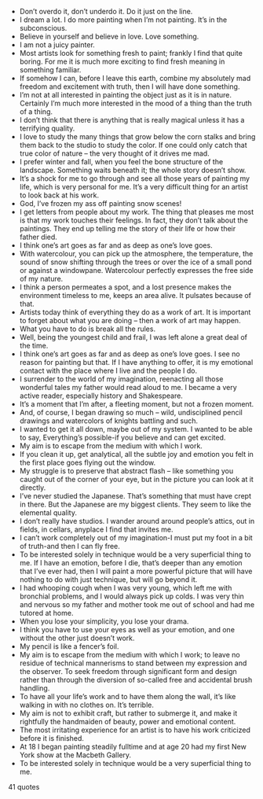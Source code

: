 - Don’t overdo it, don’t underdo it. Do it just on the line.
 - I dream a lot. I do more painting when I’m not painting. It’s in the subconscious.
 - Believe in yourself and believe in love. Love something.
 - I am not a juicy painter.
 - Most artists look for something fresh to paint; frankly I find that quite boring. For me it is much more exciting to find fresh meaning in something familiar.
 - If somehow I can, before I leave this earth, combine my absolutely mad freedom and excitement with truth, then I will have done something.
 - I’m not at all interested in painting the object just as it is in nature. Certainly I’m much more interested in the mood of a thing than the truth of a thing.
 - I don’t think that there is anything that is really magical unless it has a terrifying quality.
 - I love to study the many things that grow below the corn stalks and bring them back to the studio to study the color. If one could only catch that true color of nature – the very thought of it drives me mad.
 - I prefer winter and fall, when you feel the bone structure of the landscape. Something waits beneath it; the whole story doesn’t show.
 - It’s a shock for me to go through and see all those years of painting my life, which is very personal for me. It’s a very difficult thing for an artist to look back at his work.
 - God, I’ve frozen my ass off painting snow scenes!
 - I get letters from people about my work. The thing that pleases me most is that my work touches their feelings. In fact, they don’t talk about the paintings. They end up telling me the story of their life or how their father died.
 - I think one’s art goes as far and as deep as one’s love goes.
 - With watercolour, you can pick up the atmosphere, the temperature, the sound of snow shifting through the trees or over the ice of a small pond or against a windowpane. Watercolour perfectly expresses the free side of my nature.
 - I think a person permeates a spot, and a lost presence makes the environment timeless to me, keeps an area alive. It pulsates because of that.
 - Artists today think of everything they do as a work of art. It is important to forget about what you are doing – then a work of art may happen.
 - What you have to do is break all the rules.
 - Well, being the youngest child and frail, I was left alone a great deal of the time.
 - I think one’s art goes as far and as deep as one’s love goes. I see no reason for painting but that. If I have anything to offer, it is my emotional contact with the place where I live and the people I do.
 - I surrender to the world of my imagination, reenacting all those wonderful tales my father would read aloud to me. I became a very active reader, especially history and Shakespeare.
 - It’s a moment that I’m after, a fleeting moment, but not a frozen moment.
 - And, of course, I began drawing so much – wild, undisciplined pencil drawings and watercolors of knights battling and such.
 - I wanted to get it all down, maybe out of my system. I wanted to be able to say, Everything’s possible-if you believe and can get excited.
 - My aim is to escape from the medium with which I work.
 - If you clean it up, get analytical, all the subtle joy and emotion you felt in the first place goes flying out the window.
 - My struggle is to preserve that abstract flash – like something you caught out of the corner of your eye, but in the picture you can look at it directly.
 - I’ve never studied the Japanese. That’s something that must have crept in there. But the Japanese are my biggest clients. They seem to like the elemental quality.
 - I don’t really have studios. I wander around around people’s attics, out in fields, in cellars, anyplace I find that invites me.
 - I can’t work completely out of my imagination-I must put my foot in a bit of truth-and then I can fly free.
 - To be interested solely in technique would be a very superficial thing to me. If I have an emotion, before I die, that’s deeper than any emotion that I’ve ever had, then I will paint a more powerful picture that will have nothing to do with just technique, but will go beyond it.
 - I had whooping cough when I was very young, which left me with bronchial problems, and I would always pick up colds. I was very thin and nervous so my father and mother took me out of school and had me tutored at home.
 - When you lose your simplicity, you lose your drama.
 - I think you have to use your eyes as well as your emotion, and one without the other just doesn’t work.
 - My pencil is like a fencer’s foil.
 - My aim is to escape from the medium with which I work; to leave no residue of technical mannerisms to stand between my expression and the observer. To seek freedom through significant form and design rather than through the diversion of so-called free and accidental brush handling.
 - To have all your life’s work and to have them along the wall, it’s like walking in with no clothes on. It’s terrible.
 - My aim is not to exhibit craft, but rather to submerge it, and make it rightfully the handmaiden of beauty, power and emotional content.
 - The most irritating experience for an artist is to have his work criticized before it is finished.
 - At 18 I began painting steadily fulltime and at age 20 had my first New York show at the Macbeth Gallery.
 - To be interested solely in technique would be a very superficial thing to me.

41 quotes